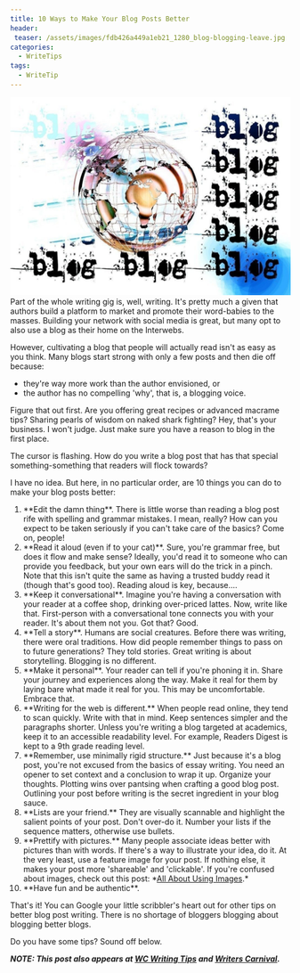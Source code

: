 ```yaml
---
title: 10 Ways to Make Your Blog Posts Better
header:
 teaser: /assets/images/fdb426a449a1eb21_1280_blog-blogging-leave.jpg
categories:
  - WriteTips
tags:
  - WriteTip
---
```

<img src="/assets/images/fdb426a449a1eb21_1280_blog-blogging-leave.jpg">Part of the whole writing gig is, well, writing. It's pretty much a given that authors build a platform to market and promote their word-babies to the masses. Building your network with social media is great, but many opt to also use a blog as their home on the Interwebs.

However, cultivating a blog that people will actually read isn't as easy as you think. Many blogs start strong with only a few posts and then die off because:

<ul>
  <li>they're way more work than the author envisioned, or</li>
  <li>the author has no compelling 'why', that is, a blogging voice.</li>
</ul>

Figure that out first. Are you offering great recipes or advanced macrame tips? Sharing pearls of wisdom on naked shark fighting? Hey, that's your business. I won't judge. Just make sure you have a reason to blog in the first place.

The cursor is flashing. How do you write a blog post that has that special something-something that readers will flock towards?

I have no idea. But here, in no particular order, are 10 things you can do to make your blog posts better:

<ol>
  <li>**Edit the damn thing**. There is little worse than reading a blog post rife with spelling and grammar mistakes. I mean, really? How can you expect to be taken seriously if you can't take care of the basics? Come on, people!</li>
  <li>**Read it aloud (even if to your cat)**. Sure, you're grammar free, but does it flow and make sense? Ideally, you'd read it to someone who can provide you feedback, but your own ears will do the trick in a pinch. Note that this isn't quite the same as having a trusted buddy read it (though that's good too). Reading aloud is key, because....</li>
  <li>**Keep it conversational**. Imagine you're having a conversation with your reader at a coffee shop, drinking over-priced lattes. Now, write like that. First-person with a conversational tone connects you with your reader. It's about them not you. Got that? Good.</li>
  <li>**Tell a story**. Humans are social creatures. Before there was writing, there were oral traditions. How did people remember things to pass on to future generations? They told stories. Great writing is about storytelling. Blogging is no different.</li>
  <li>**Make it personal**. Your reader can tell if you're phoning it in. Share your journey and experiences along the way. Make it real for them by laying bare what made it real for you. This may be uncomfortable. Embrace that.</li>
  <li>**Writing for the web is different.** When people read online, they tend to scan quickly. Write with that in mind. Keep sentences simpler and the paragraphs shorter. Unless you're writing a blog targeted at academics, keep it to an accessible readability level. For example, Readers Digest is kept to a 9th grade reading level.</li>
  <li>**Remember, use minimally rigid structure.** Just because it's a blog post, you're not excused from the basics of essay writing. You need an opener to set context and a conclusion to wrap it up. Organize your thoughts. Plotting wins over pantsing when crafting a good blog post. Outlining your post before writing is the secret ingredient in your blog sauce.</li>
  <li>**Lists are your friend.** They are visually scannable and highlight the salient points of your post. Don't over-do it. Number your lists if the sequence matters, otherwise use bullets.</li>
  <li>**Prettify with pictures.** Many people associate ideas better with pictures than with words. If there's a way to illustrate your idea, do it. At the very least, use a feature image for your post. If nothing else, it makes your post more 'shareable' and 'clickable'. If you're confused about images, check out this post: *<a href="/all-about-using-images">All About Using Images</a>.*</li>
  <li>**Have fun and be authentic**.</li>
</ol>

That's it! You can Google your little scribbler's heart out for other tips on better blog post writing. There is no shortage of bloggers blogging about blogging better blogs.

Do you have some tips? Sound off below.

***NOTE: This post also appears at <a href="http://wcwritingtips.wordpress.com/2014/07/03/10-ways-to-make-your-blog-posts-better">WC Writing Tips</a> and <a href="http://www.writerscarnival.ca/10-ways-make-blog-posts-better">Writers Carnival</a>.***